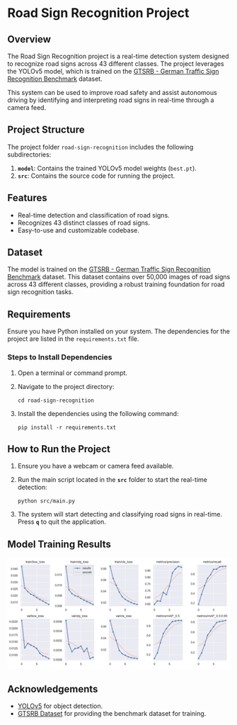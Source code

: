 # Road Sign Recognition Project

## Overview
The Road Sign Recognition project is a real-time detection system designed to recognize road signs across 43 different classes. The project leverages the YOLOv5 model, which is trained on the [GTSRB - German Traffic Sign Recognition Benchmark](https://www.kaggle.com/datasets/meowmeowmeowmeowmeow/gtsrb-german-traffic-sign) dataset.

This system can be used to improve road safety and assist autonomous driving by identifying and interpreting road signs in real-time through a camera feed.

## Project Structure
The project folder `road-sign-recognition` includes the following subdirectories:

1. **`model`**: Contains the trained YOLOv5 model weights (`best.pt`).
2. **`src`**: Contains the source code for running the project.

## Features
- Real-time detection and classification of road signs.
- Recognizes 43 distinct classes of road signs.
- Easy-to-use and customizable codebase.

## Dataset
The model is trained on the [GTSRB - German Traffic Sign Recognition Benchmark](https://www.kaggle.com/datasets/meowmeowmeowmeowmeow/gtsrb-german-traffic-sign) dataset. This dataset contains over 50,000 images of road signs across 43 different classes, providing a robust training foundation for road sign recognition tasks.

## Requirements
Ensure you have Python installed on your system. The dependencies for the project are listed in the `requirements.txt` file.

### Steps to Install Dependencies
1. Open a terminal or command prompt.
2. Navigate to the project directory:
   
   ```
   cd road-sign-recognition
   ```
4. Install the dependencies using the following command:
   
   ```
   pip install -r requirements.txt
   ```

## How to Run the Project
1. Ensure you have a webcam or camera feed available.
2. Run the main script located in the **`src`** folder to start the real-time detection:
   
   ```
   python src/main.py
   ```
3. The system will start detecting and classifying road signs in real-time. Press **`q`** to quit the application.

## Model Training Results
![Model Training Results](https://github.com/ayushgayakwad/road-sign-recognition/blob/main/model/results.png)

## Acknowledgements
- [YOLOv5](https://github.com/ultralytics/yolov5) for object detection.
- [GTSRB Dataset](https://www.kaggle.com/datasets/meowmeowmeowmeowmeow/gtsrb-german-traffic-sign) for providing the benchmark dataset for training.
  
